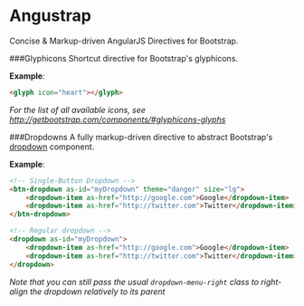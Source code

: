 Angustrap
=========

Concise &amp; Markup-driven AngularJS Directives for Bootstrap.


###Glyphicons
Shortcut directive for Bootstrap's glyphicons.

**Example**:
```html
<glyph icon="heart"></glyph>
```

_For the list of all available icons, see http://getbootstrap.com/components/#glyphicons-glyphs_


###Dropdowns
A fully markup-driven directive to abstract
Bootstrap's [dropdown](http://getbootstrap.com/components/#dropdowns) component.

**Example**:
```html
<!-- Single-Button Dropdown -->
<btn-dropdown as-id="myDropdown" theme="danger" size="lg">
    <dropdown-item as-href="http://google.com">Google</dropdown-item>
    <dropdown-item as-href="http://twitter.com">Twitter</dropdown-item>
</btn-dropdown>

<!-- Regular dropdown -->
<dropdown as-id="myDropdown">
    <dropdown-item as-href="http://google.com">Google</dropdown-item>
    <dropdown-item as-href="http://twitter.com">Twitter</dropdown-item>
</dropdown>
```

_Note that you can still pass the usual ```dropdown-menu-right``` class to right-align the dropdown relatively to its parent_
